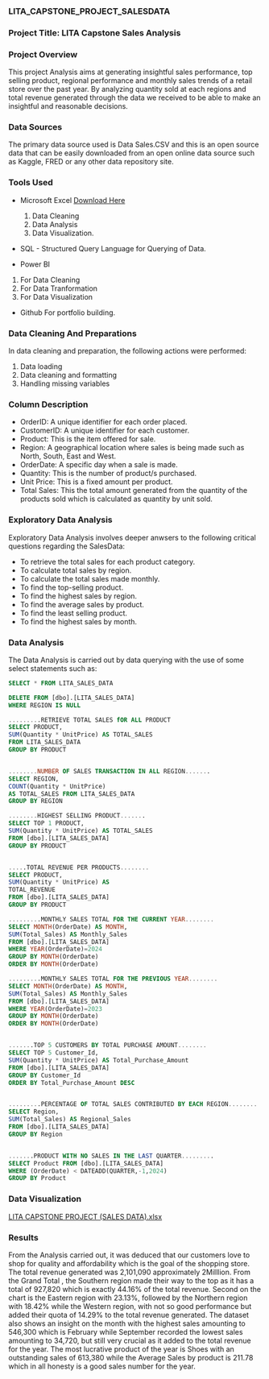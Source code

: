 
### LITA_CAPSTONE_PROJECT_SALESDATA

### Project  Title: LITA Capstone Sales Analysis

### Project Overview
This project Analysis aims at generating insightful sales performance, top selling product, regional performance and monthly sales trends of a retail store over the past year. By analyzing quantity sold at each regions and total revenue generated through the data we received to be able to make an insightful and reasonable decisions.

### Data Sources
The primary data source used is Data Sales.CSV and this is an open source data that can be easily downloaded from an open online data source such as Kaggle, FRED or any other data repository site.

### Tools Used
- Microsoft Excel [Download Here](https://www.microsoft.com)
  1. Data Cleaning
  2. Data Analysis
  3. Data Visualization.
     
- SQL - Structured Query Language for Querying of Data.

- Power BI
 1. For Data Cleaning
 2. For Data Tranformation
 3. For Data Visualization

- Github For portfolio building.

 ### Data Cleaning And Preparations
In data cleaning and preparation, the following actions were performed:
 1. Data loading
 2. Data cleaning and formatting
 3. Handling missing variables

### Column Description
- OrderID: A unique identifier for each order placed.
- CustomerID: A unique identifier for each customer.
- Product: This is the item offered for sale.
- Region: A geographical location where sales is being made such as North, South, East and West.
- OrderDate: A specific day when a sale is made.
- Quantity: This is the number of product/s purchased.
- Unit Price: This is a fixed amount per product.
- Total Sales: This the total amount generated from the quantity of the products sold which is calculated as quantity by unit sold.

 ### Exploratory Data Analysis
 Exploratory Data Analysis involves deeper anwsers to the following critical questions regarding the SalesData:
 - To retrieve the total sales for each product category.
 - To calculate total sales by region.
 - To calculate the total sales made monthly.
 - To find the top-selling product.
 - To find the highest sales by region.
 - To find the average sales by product.
 - To find the least selling product.
 - To find the highest sales by month.

  ### Data Analysis
  The Data Analysis is carried out by data querying with the use of some select statements such as:
  

```SQL
SELECT * FROM LITA_SALES_DATA

DELETE FROM [dbo].[LITA_SALES_DATA]
WHERE REGION IS NULL

.........RETRIEVE TOTAL SALES fOR ALL PRODUCT
SELECT PRODUCT,
SUM(Quantity * UnitPrice) AS TOTAL_SALES 
FROM LITA_SALES_DATA
GROUP BY PRODUCT


........NUMBER OF SALES TRANSACTION IN ALL REGION.......
SELECT REGION,
COUNT(Quantity * UnitPrice)
AS TOTAL_SALES FROM LITA_SALES_DATA
GROUP BY REGION

........HIGHEST SELLING PRODUCT.......
SELECT TOP 1 PRODUCT,
SUM(Quantity * UnitPrice) AS TOTAL_SALES
FROM [dbo].[LITA_SALES_DATA]
GROUP BY PRODUCT


.....TOTAL REVENUE PER PRODUCTS........
SELECT PRODUCT,
SUM(Quantity * UnitPrice) AS 
TOTAL_REVENUE
FROM [dbo].[LITA_SALES_DATA]
GROUP BY PRODUCT

.........MONTHLY SALES TOTAL FOR THE CURRENT YEAR........
SELECT MONTH(OrderDate) AS MONTH,
SUM(Total_Sales) AS Monthly_Sales
FROM [dbo].[LITA_SALES_DATA]
WHERE YEAR(OrderDate)=2024
GROUP BY MONTH(OrderDate)
ORDER BY MONTH(OrderDate)

.........MONTHLY SALES TOTAL FOR THE PREVIOUS YEAR........
SELECT MONTH(OrderDate) AS MONTH,
SUM(Total_Sales) AS Monthly_Sales
FROM [dbo].[LITA_SALES_DATA]
WHERE YEAR(OrderDate)=2023
GROUP BY MONTH(OrderDate)
ORDER BY MONTH(OrderDate)


.......TOP 5 CUSTOMERS BY TOTAL PURCHASE AMOUNT........
SELECT TOP 5 Customer_Id,
SUM(Quantity * UnitPrice) AS Total_Purchase_Amount
FROM [dbo].[LITA_SALES_DATA]
GROUP BY Customer_Id
ORDER BY Total_Purchase_Amount DESC


.........PERCENTAGE OF TOTAL SALES CONTRIBUTED BY EACH REGION........
SELECT Region,
SUM(Total_Sales) AS Regional_Sales
FROM [dbo].[LITA_SALES_DATA]
GROUP BY Region


.......PRODUCT WITH NO SALES IN THE LAST QUARTER.........
SELECT Product FROM [dbo].[LITA_SALES_DATA]
WHERE (OrderDate) < DATEADD(QUARTER,-1,2024)
GROUP BY Product
```

### Data Visualization


[LITA CAPSTONE PROJECT (SALES DATA).xlsx](https://github.com/user-attachments/files/17627693/LITA.CAPSTONE.PROJECT.SALES.DATA.xlsx)









### Results
From the Analysis carried out, it was deduced that our customers love to shop for quality and affordability which is the goal of the shopping store. The total revenue generated was 2,101,090 approximately 2Milllion. From the Grand Total , the Southern region made their way to the top as it has a total of 927,820 which is exactly 44.16% of the total revenue. Second on the chart is the Eastern region with 23.13%, followed by the Northern region with 18.42% while the Western region, with not so good performance but added their quota of 14.29% to the total revenue generated. The dataset also shows an insight on the month with the highest sales amounting to 546,300 which is February while September recorded the lowest sales amounting to 34,720, but still very crucial as it added to the total revenue for the year. The most lucrative product of the year is Shoes with an outstanding sales of 613,380 while the Average Sales by product is 211.78 which in all honesty is a good sales number for the year. 

    
    








  
 


  


          

